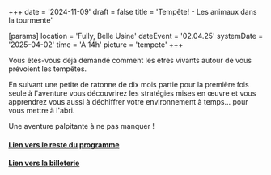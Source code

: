+++
date = '2024-11-09'
draft = false
title = 'Tempête! - Les animaux dans la tourmente'

[params]
location = 'Fully, Belle Usine'
dateEvent = '02.04.25'
systemDate = '2025-04-02'
time = 'À 14h'
picture = 'tempete'
+++

Vous êtes-vous déjà demandé comment les êtres vivants autour de vous prévoient les tempêtes.

En suivant une petite de ratonne de dix mois partie pour la première fois seule à l'aventure vous découvrirez les stratégies mises en œuvre et vous apprendrez vous aussi à déchiffrer votre environnement à temps... pour vous mettre à l'abri.

Une aventure palpitante à ne pas manquer !

#### [Lien vers le reste du programme](https://www.festivaldufilmvert.ch/fr/programme/2025/belle-usine-a-fully)

#### [Lien vers la billeterie](https://infomaniak.events/en-ch/shop/festival-du-film-vert-fully-2025-AD5XTNGQDX)
